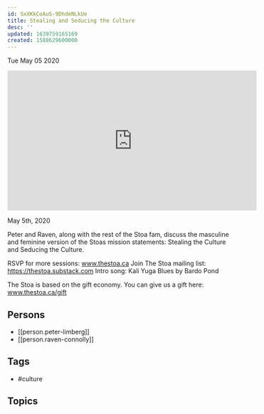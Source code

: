```yaml
---
id: SxXKkCoAuS-9DhdeNLkUe
title: Stealing and Seducing the Culture
desc: ''
updated: 1639759165169
created: 1588629600000
---
```





Tue May 05 2020

<iframe width="560" height="315" src="https://www.youtube.com/embed/nWSob6l8v-Y" title="Stealing and Seducing the Culture w/ Peter Limberg and Raven Connolly" frameborder="0" allow="accelerometer; autoplay; clipboard-write; encrypted-media; gyroscope; picture-in-picture" allowfullscreen ></iframe>

May 5th, 2020

Peter and Raven, along with the rest of the Stoa fam, discuss the masculine and feminine version of the Stoas mission statements: Stealing the Culture and Seducing the Culture.

RSVP for more sessions: www.thestoa.ca
Join The Stoa mailing list: https://thestoa.substack.com
Intro song: Kali Yuga Blues by Bardo Pond

The Stoa is based on the gift economy. You can give us a gift here: www.thestoa.ca/gift

## Persons

- [[person.peter-limberg]]
- [[person.raven-connolly]]

## Tags

- #culture

## Topics



